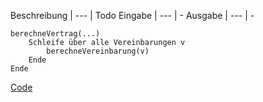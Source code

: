 Beschreibung | ---  | Todo 
Eingabe | --- | - 
Ausgabe | --- | - 
```
berechneVertrag(...)
    Schleife über alle Vereinbarungen v
        berechneVereinbarung(v)
    Ende
Ende
```
[Code](../Klasse1DE.txt#L3)
